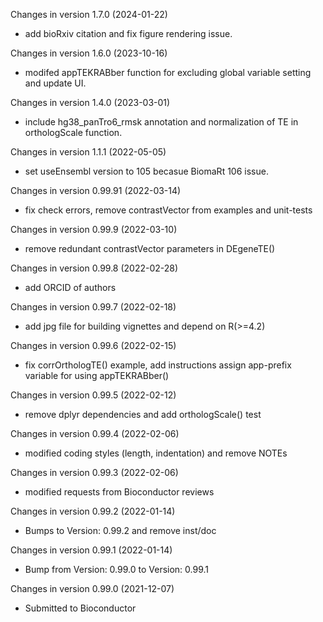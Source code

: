 Changes in version 1.7.0 (2024-01-22)

+ add bioRxiv citation and fix figure rendering issue.

Changes in version 1.6.0 (2023-10-16)

+ modifed appTEKRABber function for excluding global variable setting and 
update UI.

Changes in version 1.4.0 (2023-03-01)

+ include hg38_panTro6_rmsk annotation and normalization of TE in orthologScale 
function.

Changes in version 1.1.1 (2022-05-05)

+ set useEnsembl version to 105 becasue BiomaRt 106 issue.

Changes in version 0.99.91 (2022-03-14)

+ fix check errors, remove contrastVector from examples and unit-tests

Changes in version 0.99.9 (2022-03-10)

+ remove redundant contrastVector parameters in DEgeneTE()

Changes in version 0.99.8 (2022-02-28)

+ add ORCID of authors

Changes in version 0.99.7 (2022-02-18)

+ add jpg file for building vignettes and depend on R(>=4.2)

Changes in version 0.99.6 (2022-02-15)

+ fix corrOrthologTE() example, add instructions assign app-prefix variable
for using appTEKRABber()

Changes in version 0.99.5 (2022-02-12)

+ remove dplyr dependencies and add orthologScale() test

Changes in version 0.99.4 (2022-02-06)

+ modified coding styles (length, indentation) and remove NOTEs

Changes in version 0.99.3 (2022-02-06)

+ modified requests from Bioconductor reviews

Changes in version 0.99.2 (2022-01-14)

+ Bumps to Version: 0.99.2 and remove inst/doc

Changes in version 0.99.1 (2022-01-14)

+ Bump from Version: 0.99.0 to Version: 0.99.1

Changes in version 0.99.0 (2021-12-07)

+ Submitted to Bioconductor
